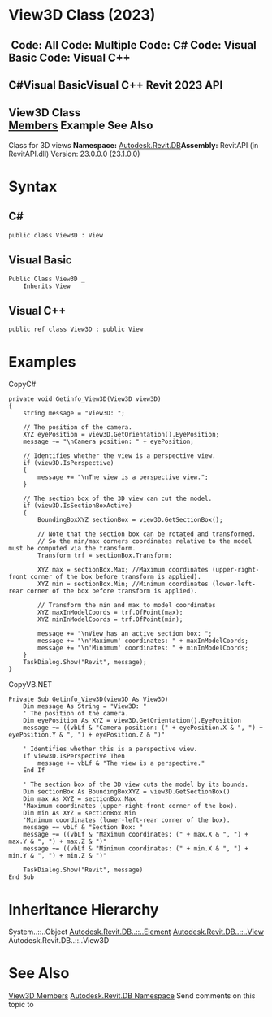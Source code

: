# View3D Class (2023)

﻿
 Code: All Code: Multiple Code: C# Code: Visual Basic Code: Visual C++   
---  
C#Visual BasicVisual C++
Revit 2023 API  
---  
View3D Class  
[Members](0208ce8d-f4fa-a9a3-1c25-9fd5b25ae785.md "View3D Members") Example See Also  
---  
Class for 3D views 
**Namespace:** [Autodesk.Revit.DB](87546ba7-461b-c646-cbb1-2cb8f5bff8b2.md "Autodesk.Revit.DB Namespace")**Assembly:** RevitAPI (in RevitAPI.dll) Version: 23.0.0.0 (23.1.0.0)
# Syntax
C#  
---  
```text
public class View3D : View
```
  
Visual Basic  
---  
```text
Public Class View3D _
	Inherits View
```
  
Visual C++  
---  
```text
public ref class View3D : public View
```
  
# Examples
CopyC#
```text
private void Getinfo_View3D(View3D view3D)
{
    string message = "View3D: ";

    // The position of the camera.
    XYZ eyePosition = view3D.GetOrientation().EyePosition;
    message += "\nCamera position: " + eyePosition;

    // Identifies whether the view is a perspective view. 
    if (view3D.IsPerspective)
    {
        message += "\nThe view is a perspective view.";
    }

    // The section box of the 3D view can cut the model.
    if (view3D.IsSectionBoxActive)
    {
        BoundingBoxXYZ sectionBox = view3D.GetSectionBox();

        // Note that the section box can be rotated and transformed.  
        // So the min/max corners coordinates relative to the model must be computed via the transform.
        Transform trf = sectionBox.Transform;

        XYZ max = sectionBox.Max; //Maximum coordinates (upper-right-front corner of the box before transform is applied).
        XYZ min = sectionBox.Min; //Minimum coordinates (lower-left-rear corner of the box before transform is applied).

        // Transform the min and max to model coordinates
        XYZ maxInModelCoords = trf.OfPoint(max);
        XYZ minInModelCoords = trf.OfPoint(min);

        message += "\nView has an active section box: ";
        message += "\n'Maximum' coordinates: " + maxInModelCoords;
        message += "\n'Minimum' coordinates: " + minInModelCoords;
    }
    TaskDialog.Show("Revit", message);
}
```

CopyVB.NET
```text
Private Sub Getinfo_View3D(view3D As View3D)
    Dim message As String = "View3D: "
    ' The position of the camera.
    Dim eyePosition As XYZ = view3D.GetOrientation().EyePosition
    message += ((vbLf & "Camera position: (" + eyePosition.X & ", ") + eyePosition.Y & ", ") + eyePosition.Z & ")"

    ' Identifies whether this is a perspective view. 
    If view3D.IsPerspective Then
        message += vbLf & "The view is a perspective."
    End If

    ' The section box of the 3D view cuts the model by its bounds.
    Dim sectionBox As BoundingBoxXYZ = view3D.GetSectionBox()
    Dim max As XYZ = sectionBox.Max
    'Maximum coordinates (upper-right-front corner of the box).
    Dim min As XYZ = sectionBox.Min
    'Minimum coordinates (lower-left-rear corner of the box).
    message += vbLf & "Section Box: "
    message += ((vbLf & "Maximum coordinates: (" + max.X & ", ") + max.Y & ", ") + max.Z & ")"
    message += ((vbLf & "Minimum coordinates: (" + min.X & ", ") + min.Y & ", ") + min.Z & ")"

    TaskDialog.Show("Revit", message)
End Sub
```

# Inheritance Hierarchy
System..::..Object [Autodesk.Revit.DB..::..Element](eb16114f-69ea-f4de-0d0d-f7388b105a16.md "Element Class") [Autodesk.Revit.DB..::..View](fb92a4e7-f3a7-ef14-e631-342179b18de9.md "View Class") Autodesk.Revit.DB..::..View3D
# See Also
[View3D Members](0208ce8d-f4fa-a9a3-1c25-9fd5b25ae785.md "View3D Members")
[Autodesk.Revit.DB Namespace](87546ba7-461b-c646-cbb1-2cb8f5bff8b2.md "Autodesk.Revit.DB Namespace")
Send comments on this topic to 